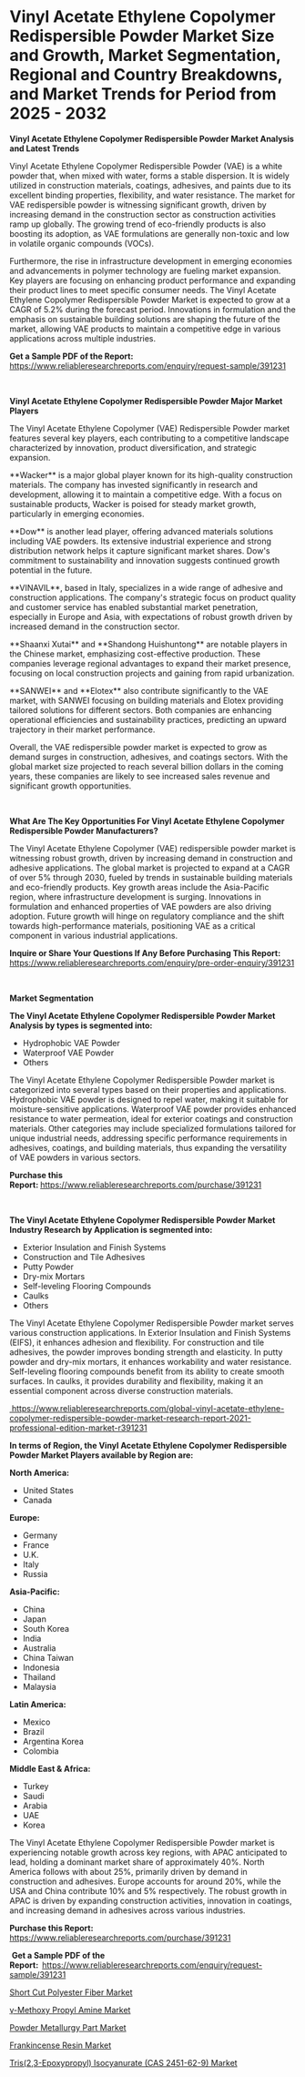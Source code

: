 <p><h1>Vinyl Acetate Ethylene Copolymer Redispersible Powder Market Size and Growth, Market Segmentation, Regional and Country Breakdowns, and Market Trends for Period from 2025 -  2032</h1></p><p><strong>Vinyl Acetate Ethylene Copolymer Redispersible Powder Market Analysis and Latest Trends</strong></p>
<p><p>Vinyl Acetate Ethylene Copolymer Redispersible Powder (VAE) is a white powder that, when mixed with water, forms a stable dispersion. It is widely utilized in construction materials, coatings, adhesives, and paints due to its excellent binding properties, flexibility, and water resistance. The market for VAE redispersible powder is witnessing significant growth, driven by increasing demand in the construction sector as construction activities ramp up globally. The growing trend of eco-friendly products is also boosting its adoption, as VAE formulations are generally non-toxic and low in volatile organic compounds (VOCs).</p><p>Furthermore, the rise in infrastructure development in emerging economies and advancements in polymer technology are fueling market expansion. Key players are focusing on enhancing product performance and expanding their product lines to meet specific consumer needs. The Vinyl Acetate Ethylene Copolymer Redispersible Powder Market is expected to grow at a CAGR of 5.2% during the forecast period. Innovations in formulation and the emphasis on sustainable building solutions are shaping the future of the market, allowing VAE products to maintain a competitive edge in various applications across multiple industries.</p></p>
<p><strong>Get a Sample PDF of the Report:&nbsp;</strong> <a href="https://www.reliableresearchreports.com/enquiry/request-sample/391231?utm_campaign=32&utm_medium=2&utm_source=Github&utm_content=ia&utm_term=16012025&utm_id=vinyl-acetate-ethylene-copolymer-redispersible-powder">https://www.reliableresearchreports.com/enquiry/request-sample/391231</a></p>
<p>&nbsp;</p>
<p><strong>Vinyl Acetate Ethylene Copolymer Redispersible Powder Major Market Players</strong></p>
<p><p>The Vinyl Acetate Ethylene Copolymer (VAE) Redispersible Powder market features several key players, each contributing to a competitive landscape characterized by innovation, product diversification, and strategic expansion.</p><p>**Wacker** is a major global player known for its high-quality construction materials. The company has invested significantly in research and development, allowing it to maintain a competitive edge. With a focus on sustainable products, Wacker is poised for steady market growth, particularly in emerging economies.</p><p>**Dow** is another lead player, offering advanced materials solutions including VAE powders. Its extensive industrial experience and strong distribution network helps it capture significant market shares. Dow's commitment to sustainability and innovation suggests continued growth potential in the future.</p><p>**VINAVIL**, based in Italy, specializes in a wide range of adhesive and construction applications. The company's strategic focus on product quality and customer service has enabled substantial market penetration, especially in Europe and Asia, with expectations of robust growth driven by increased demand in the construction sector.</p><p>**Shaanxi Xutai** and **Shandong Huishuntong** are notable players in the Chinese market, emphasizing cost-effective production. These companies leverage regional advantages to expand their market presence, focusing on local construction projects and gaining from rapid urbanization.</p><p>**SANWEI** and **Elotex** also contribute significantly to the VAE market, with SANWEI focusing on building materials and Elotex providing tailored solutions for different sectors. Both companies are enhancing operational efficiencies and sustainability practices, predicting an upward trajectory in their market performance.</p><p>Overall, the VAE redispersible powder market is expected to grow as demand surges in construction, adhesives, and coatings sectors. With the global market size projected to reach several billion dollars in the coming years, these companies are likely to see increased sales revenue and significant growth opportunities.</p></p>
<p>&nbsp;</p>
<p><strong>What Are The Key Opportunities For Vinyl Acetate Ethylene Copolymer Redispersible Powder Manufacturers?</strong></p>
<p><p>The Vinyl Acetate Ethylene Copolymer (VAE) redispersible powder market is witnessing robust growth, driven by increasing demand in construction and adhesive applications. The global market is projected to expand at a CAGR of over 5% through 2030, fueled by trends in sustainable building materials and eco-friendly products. Key growth areas include the Asia-Pacific region, where infrastructure development is surging. Innovations in formulation and enhanced properties of VAE powders are also driving adoption. Future growth will hinge on regulatory compliance and the shift towards high-performance materials, positioning VAE as a critical component in various industrial applications.</p></p>
<p><strong>Inquire or Share Your Questions If Any Before Purchasing This Report:</strong> <a href="https://www.reliableresearchreports.com/enquiry/pre-order-enquiry/391231?utm_campaign=32&utm_medium=2&utm_source=Github&utm_content=ia&utm_term=16012025&utm_id=vinyl-acetate-ethylene-copolymer-redispersible-powder">https://www.reliableresearchreports.com/enquiry/pre-order-enquiry/391231</a></p>
<p>&nbsp;</p>
<p><strong>Market Segmentation</strong></p>
<p><strong>The Vinyl Acetate Ethylene Copolymer Redispersible Powder Market Analysis by types is segmented into:</strong></p>
<p><ul><li>Hydrophobic VAE Powder</li><li>Waterproof VAE Powder</li><li>Others</li></ul></p>
<p><p>The Vinyl Acetate Ethylene Copolymer Redispersible Powder market is categorized into several types based on their properties and applications. Hydrophobic VAE powder is designed to repel water, making it suitable for moisture-sensitive applications. Waterproof VAE powder provides enhanced resistance to water permeation, ideal for exterior coatings and construction materials. Other categories may include specialized formulations tailored for unique industrial needs, addressing specific performance requirements in adhesives, coatings, and building materials, thus expanding the versatility of VAE powders in various sectors.</p></p>
<p><strong>Purchase this Report:&nbsp;</strong><a href="https://www.reliableresearchreports.com/purchase/391231?utm_campaign=32&utm_medium=2&utm_source=Github&utm_content=ia&utm_term=16012025&utm_id=vinyl-acetate-ethylene-copolymer-redispersible-powder">https://www.reliableresearchreports.com/purchase/391231</a></p>
<p>&nbsp;</p>
<p><strong>The Vinyl Acetate Ethylene Copolymer Redispersible Powder Market Industry Research by Application is segmented into:</strong></p>
<p><ul><li>Exterior Insulation and Finish Systems</li><li>Construction and Tile Adhesives</li><li>Putty Powder</li><li>Dry-mix Mortars</li><li>Self-leveling Flooring Compounds</li><li>Caulks</li><li>Others</li></ul></p>
<p><p>The Vinyl Acetate Ethylene Copolymer Redispersible Powder market serves various construction applications. In Exterior Insulation and Finish Systems (EIFS), it enhances adhesion and flexibility. For construction and tile adhesives, the powder improves bonding strength and elasticity. In putty powder and dry-mix mortars, it enhances workability and water resistance. Self-leveling flooring compounds benefit from its ability to create smooth surfaces. In caulks, it provides durability and flexibility, making it an essential component across diverse construction materials.</p></p>
<p><a href="https://www.reliableresearchreports.com/global-vinyl-acetate-ethylene-copolymer-redispersible-powder-market-research-report-2021-professional-edition-market-r391231?utm_campaign=32&utm_medium=2&utm_source=Github&utm_content=ia&utm_term=16012025&utm_id=vinyl-acetate-ethylene-copolymer-redispersible-powder">&nbsp;https://www.reliableresearchreports.com/global-vinyl-acetate-ethylene-copolymer-redispersible-powder-market-research-report-2021-professional-edition-market-r391231</a></p>
<p><strong>In terms of Region, the Vinyl Acetate Ethylene Copolymer Redispersible Powder Market Players available by Region are:</strong></p>
<p>
    <p> <strong> North America: </strong>
        <ul>
            <li>United States</li>
            <li>Canada</li>
        </ul>
        </p> 
    <p> <strong> Europe: </strong>
        <ul>
            <li>Germany</li>
            <li>France</li>
            <li>U.K.</li>
            <li>Italy</li>
            <li>Russia</li>
        </ul>
        </p> 
    <p> <strong> Asia-Pacific: </strong>
        <ul>
            <li>China</li>
            <li>Japan</li>
            <li>South Korea</li>
            <li>India</li>
            <li>Australia</li>
            <li>China Taiwan</li>
            <li>Indonesia</li>
            <li>Thailand</li>
            <li>Malaysia</li>
        </ul>
        </p> 
    <p> <strong> Latin America: </strong>
        <ul>
            <li>Mexico</li>
            <li>Brazil</li>
            <li>Argentina Korea</li>
            <li>Colombia</li>
        </ul>
        </p> 
    <p> <strong> Middle East & Africa: </strong>
        <ul>
            <li>Turkey</li>
            <li>Saudi</li>
            <li>Arabia</li>
            <li>UAE</li>
            <li>Korea</li>
        </ul>
    </p>
    </p>
<p><p>The Vinyl Acetate Ethylene Copolymer Redispersible Powder market is experiencing notable growth across key regions, with APAC anticipated to lead, holding a dominant market share of approximately 40%. North America follows with about 25%, primarily driven by demand in construction and adhesives. Europe accounts for around 20%, while the USA and China contribute 10% and 5% respectively. The robust growth in APAC is driven by expanding construction activities, innovation in coatings, and increasing demand in adhesives across various industries.</p></p>
<p><strong>Purchase this Report: </strong><a href="https://www.reliableresearchreports.com/purchase/391231?utm_campaign=32&utm_medium=2&utm_source=Github&utm_content=ia&utm_term=16012025&utm_id=vinyl-acetate-ethylene-copolymer-redispersible-powder">https://www.reliableresearchreports.com/purchase/391231</a></p>
<p>&nbsp;<strong>Get a Sample PDF of the Report:&nbsp;&nbsp;</strong><a href="https://www.reliableresearchreports.com/enquiry/request-sample/391231?utm_campaign=32&utm_medium=2&utm_source=Github&utm_content=ia&utm_term=16012025&utm_id=vinyl-acetate-ethylene-copolymer-redispersible-powder">https://www.reliableresearchreports.com/enquiry/request-sample/391231</a></p>
<p><strong></strong></p>
<p><p><a href="https://github.com/irfadac/Market-Research-Report-List-5/blob/main/short-cut-polyester-fiber-market.md?utm_campaign=32&utm_medium=2&utm_source=Github&utm_content=ia&utm_term=16012025&utm_id=vinyl-acetate-ethylene-copolymer-redispersible-powder">Short Cut Polyester Fiber Market</a></p><p><a href="https://github.com/justalichtenberger/Market-Research-Report-List-1/blob/main/g-methoxy-propyl-amine-market.md?utm_campaign=32&utm_medium=2&utm_source=Github&utm_content=ia&utm_term=16012025&utm_id=vinyl-acetate-ethylene-copolymer-redispersible-powder">γ-Methoxy Propyl Amine Market</a></p><p><a href="https://github.com/JakirUddin651/Market-Research-Report-List-1/blob/main/powder-metallurgy-part-market.md?utm_campaign=32&utm_medium=2&utm_source=Github&utm_content=ia&utm_term=16012025&utm_id=vinyl-acetate-ethylene-copolymer-redispersible-powder">Powder Metallurgy Part Market</a></p><p><a href="https://github.com/bensemilia864/Market-Research-Report-List-1/blob/main/frankincense-resin-market.md?utm_campaign=32&utm_medium=2&utm_source=Github&utm_content=ia&utm_term=16012025&utm_id=vinyl-acetate-ethylene-copolymer-redispersible-powder">Frankincense Resin Market</a></p><p><a href="https://github.com/gerdabatiskzv9/Market-Research-Report-List-1/blob/main/tris23-epoxypropyl-isocyanurate-cas-2451-62-9-market.md?utm_campaign=32&utm_medium=2&utm_source=Github&utm_content=ia&utm_term=16012025&utm_id=vinyl-acetate-ethylene-copolymer-redispersible-powder">Tris(2,3-Epoxypropyl) Isocyanurate (CAS 2451-62-9) Market</a></p></p>